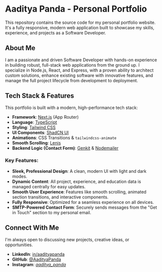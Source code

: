 # Aaditya Panda - Personal Portfolio

This repository contains the source code for my personal portfolio website. It's a fully responsive, modern web application built to showcase my skills, experience, and projects as a Software Developer.

## About Me

I am a passionate and driven Software Developer with hands-on experience in building robust, full-stack web applications from the ground up. I specialize in Node.js, React, and Express, with a proven ability to architect custom solutions, enhance existing software with innovative features, and manage the full project lifecycle from development to deployment.

## Tech Stack &amp; Features

This portfolio is built with a modern, high-performance tech stack:

-   **Framework**: [Next.js](https://nextjs.org/) (App Router)
-   **Language**: [TypeScript](https://www.typescriptlang.org/)
-   **Styling**: [Tailwind CSS](https://tailwindcss.com/)
-   **UI Components**: [ShadCN UI](https://ui.shadcn.com/)
-   **Animations**: CSS Transitions & `tailwindcss-animate`
-   **Smooth Scrolling**: [Lenis](https://lenis.studiofreight.com/)
-   **Backend Logic (Contact Form)**: [Genkit](https://firebase.google.com/docs/genkit) & [Nodemailer](https://nodemailer.com/)

### Key Features:
-   **Sleek, Professional Design**: A clean, modern UI with light and dark modes.
-   **Dynamic Content**: All project, experience, and education data is managed centrally for easy updates.
-   **Smooth User Experience**: Features like smooth scrolling, animated section transitions, and interactive components.
-   **Fully Responsive**: Optimized for a seamless experience on all devices.
-   **SMTP-Powered Contact Form**: Securely sends messages from the "Get in Touch" section to my personal email.

## Connect With Me

I'm always open to discussing new projects, creative ideas, or opportunities.

-   **LinkedIn**: [in/aadityapanda](https://www.linkedin.com/in/aadityapanda/)
-   **GitHub**: [@AadityaPanda](https://github.com/AadityaPanda)
-   **Instagram**: [_aaditya_panda_](https://www.instagram.com/_aaditya_panda_/)

